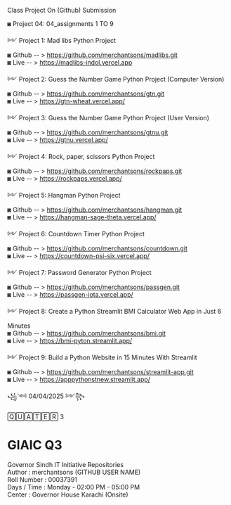 Class Project On (Github) Submission<br>

◙ Project 04: 04_assignments 1 TO 9

   ༻ Project 1: Mad libs Python Project <br>
        ◙ Github -- > https://github.com/merchantsons/madlibs.git <br>
        ◙ Live   -- > https://madlibs-indol.vercel.app <br>

   ༻ Project 2: Guess the Number Game Python Project (Computer Version) <br>
        ◙ Github -- > https://github.com/merchantsons/gtn.git <br>
        ◙ Live   -- > https://gtn-wheat.vercel.app/ <br>

   ༻ Project 3: Guess the Number Game Python Project (User Version) <br>
        ◙ Github -- > https://github.com/merchantsons/gtnu.git <br>
        ◙ Live   -- > https://gtnu.vercel.app/ <br>
   
   ༻ Project 4: Rock, paper, scissors Python Project <br>
        ◙ Github -- > https://github.com/merchantsons/rockpaps.git <br>
        ◙ Live   -- > https://rockpaps.vercel.app/ <br>

   ༻ Project 5: Hangman Python Project <br>
        ◙ Github -- > https://github.com/merchantsons/hangman.git <br>
        ◙ Live   -- > https://hangman-sage-theta.vercel.app/ <br>            
   
   ༻ Project 6: Countdown Timer Python Project <br>
        ◙ Github -- > https://github.com/merchantsons/countdown.git <br>
        ◙ Live   -- > https://countdown-psi-six.vercel.app/ <br>

   ༻ Project 7: Password Generator Python Project <br>
        ◙ Github -- > https://github.com/merchantsons/passgen.git <br>
        ◙ Live   -- > https://passgen-iota.vercel.app/ <br>

   ༻ Project 8: Create a Python Streamlit BMI Calculator Web App in Just 6 Minutes <br>
        ◙ Github -- > https://github.com/merchantsons/bmi.git <br>
        ◙ Live   -- > https://bmi-pyton.streamlit.app/ <br>

   ༻ Project 9: Build a Python Website in 15 Minutes With Streamlit <br>
        ◙ Github -- > https://github.com/merchantsons/streamlit-app.git <br>
        ◙ Live   -- > https://apppythonstnew.streamlit.app/ <br>

       
꧁༺ 04/04/2025 ༻꧂ 

🅀🅄🄰🅃🄴🅁 3 <br>

# GIAIC Q3
Governor Sindh IT Initiative Repositories<br>
Author       : merchantsons (GITHUB USER NAME)<br>
Roll Number  : 00037391 <br>
Days / Time  : Monday - 02:00 PM - 05:00 PM<br>
Center       : Governor House Karachi (Onsite)<br>
